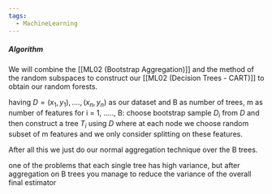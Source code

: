 ```yaml
---
tags:
  - MachineLearning
---
```

##### Algorithm
We will combine the [[ML02 (Bootstrap Aggregation)]] and the method of the random subspaces to construct our [[ML02 (Decision Trees - CART)]] to obtain our random forests.

having $D = (x_1,y_1),....,(x_n,y_n)$ as our dataset
and B as number of trees, m as number of features
for i = 1, ....., B:
choose bootstrap sample $D_i$ from $D$ and then construct a tree $T_{i}$ using $D$ where at each node we choose random subset of m features and we only consider splitting on these features.

After all this we just do our normal aggregation technique over the B trees.

one of the problems that each single tree has high variance, but after aggregation on B trees you manage to reduce the variance of the overall final estimator